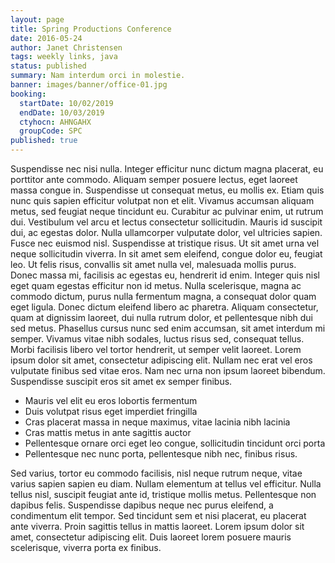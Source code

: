 ```yaml
---
layout: page
title: Spring Productions Conference
date: 2016-05-24
author: Janet Christensen
tags: weekly links, java
status: published
summary: Nam interdum orci in molestie.
banner: images/banner/office-01.jpg
booking:
  startDate: 10/02/2019
  endDate: 10/03/2019
  ctyhocn: AHNGAHX
  groupCode: SPC
published: true
---
```

Suspendisse nec nisi nulla. Integer efficitur nunc dictum magna placerat, eu porttitor ante commodo. Aliquam semper posuere lectus, eget laoreet massa congue in. Suspendisse ut consequat metus, eu mollis ex. Etiam quis nunc quis sapien efficitur volutpat non et elit. Vivamus accumsan aliquam metus, sed feugiat neque tincidunt eu. Curabitur ac pulvinar enim, ut rutrum dui. Vestibulum vel arcu et lectus consectetur sollicitudin. Mauris id suscipit dui, ac egestas dolor. Nulla ullamcorper vulputate dolor, vel ultricies sapien. Fusce nec euismod nisl. Suspendisse at tristique risus.
Ut sit amet urna vel neque sollicitudin viverra. In sit amet sem eleifend, congue dolor eu, feugiat leo. Ut felis risus, convallis sit amet nulla vel, malesuada mollis purus. Donec massa mi, facilisis ac egestas eu, hendrerit id enim. Integer quis nisl eget quam egestas efficitur non id metus. Nulla scelerisque, magna ac commodo dictum, purus nulla fermentum magna, a consequat dolor quam eget ligula. Donec dictum eleifend libero ac pharetra. Aliquam consectetur, quam at dignissim laoreet, dui nulla rutrum dolor, et pellentesque nibh dui sed metus. Phasellus cursus nunc sed enim accumsan, sit amet interdum mi semper. Vivamus vitae nibh sodales, luctus risus sed, consequat tellus. Morbi facilisis libero vel tortor hendrerit, ut semper velit laoreet. Lorem ipsum dolor sit amet, consectetur adipiscing elit. Nullam nec erat vel eros vulputate finibus sed vitae eros. Nam nec urna non ipsum laoreet bibendum. Suspendisse suscipit eros sit amet ex semper finibus.

* Mauris vel elit eu eros lobortis fermentum
* Duis volutpat risus eget imperdiet fringilla
* Cras placerat massa in neque maximus, vitae lacinia nibh lacinia
* Cras mattis metus in ante sagittis auctor
* Pellentesque ornare orci eget leo congue, sollicitudin tincidunt orci porta
* Pellentesque nec nunc porta, pellentesque nibh nec, finibus risus.

Sed varius, tortor eu commodo facilisis, nisl neque rutrum neque, vitae varius sapien sapien eu diam. Nullam elementum at tellus vel efficitur. Nulla tellus nisl, suscipit feugiat ante id, tristique mollis metus. Pellentesque non dapibus felis. Suspendisse dapibus neque nec purus eleifend, a condimentum elit tempor. Sed tincidunt sem et nisi placerat, eu placerat ante viverra. Proin sagittis tellus in mattis laoreet. Lorem ipsum dolor sit amet, consectetur adipiscing elit. Duis laoreet lorem posuere mauris scelerisque, viverra porta ex finibus.
